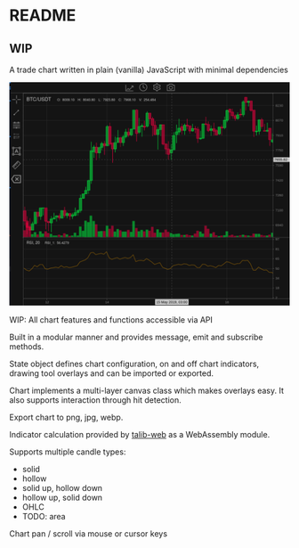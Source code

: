 # README

## WIP

A trade chart written in plain (vanilla) JavaScript with minimal dependencies

![](assets/20220706_133347_screenshot.png)

WIP: All chart features and functions accessible via API

Built in a modular manner and provides message, emit and subscribe methods.

State object defines chart configuration, on and off chart indicators, drawing tool overlays and can be imported or exported.

Chart implements a multi-layer canvas class which makes overlays easy. It also supports interaction through hit detection.

Export chart to png, jpg, webp.

Indicator calculation provided by [talib-web](https://https://anchegt.github.io/talib-web/) as a WebAssembly module.

Supports multiple candle types:

* solid
* hollow
* solid up, hollow down
* hollow up, solid down
* OHLC
* TODO: area

Chart pan / scroll via mouse or cursor keys
